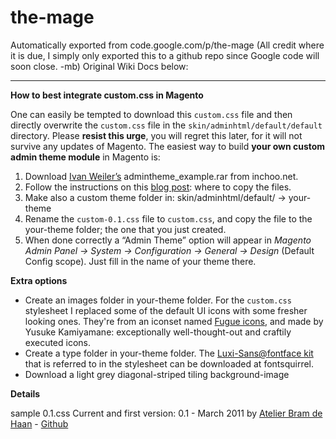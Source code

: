# the-mage
Automatically exported from code.google.com/p/the-mage (All credit where it is due, I simply only exported this to a github repo since Google code will soon close. -mb) Original Wiki Docs below:

------------------------------------------------------------------------

<b>How to best integrate custom.css in Magento</b>

One can easily be tempted to download this `custom.css` file and then directly overwrite the `custom.css` file in the `skin/adminhtml/default/default` directory. 
Please <b>resist this urge</b>, you will regret this later, for it will not survive any updates of Magento. 
The easiest way to build <b>your own custom admin theme module</b> in Magento is: 

1. Download <a href="http://inchoo.net/author/weiler/">Ivan Weiler’s</a> admintheme_example.rar from inchoo.net. 
2. Follow the instructions on this <a href="http://inchoo.net/magento/custom-admin-theme-in-magento/">blog post</a>: where to copy the files. 
3. Make also a custom theme folder in: skin/adminhtml/default/ -> your-theme 
4. Rename the `custom-0.1.css` file to `custom.css`, and copy the file to the your-theme folder; the one that you just created. 
5. When done correctly a “Admin Theme” option will appear in <i>Magento Admin Panel -> System -> Configuration -> General -> Design</i> (Default Config scope). Just fill in the name of your theme there.

<b>Extra options</b>

- Create an images folder in your-theme folder. For the `custom.css` stylesheet I replaced some of the default UI icons with some fresher looking ones. They're from an iconset named <a href="http://p.yusukekamiyamane.com/">Fugue icons</a>, and made by Yusuke Kamiyamane: exceptionally well-thought-out and craftily executed icons.
- Create a type folder in your-theme folder. The <a href="http://www.fontsquirrel.com/fonts/Luxi-Sans">Luxi-Sans@fontface kit</a> that is referred to in the stylesheet can be downloaded at fontsquirrel.
- Download a light grey diagonal-striped tiling background-image

<b>Details</b>

sample 0.1.css Current and first version: 0.1 - March 2011 by <a href="http://atelierbramdehaan.nl/">Atelier Bram de Haan</a> - <a href="https://github.com/atelierbram">Github</a>
